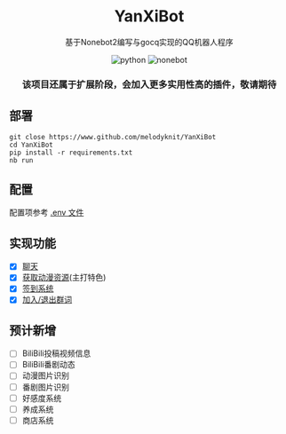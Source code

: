 <h1 align="center">YanXiBot</h1>
<p align="center">基于Nonebot2编写与gocq实现的QQ机器人程序</p>

<div align="center">
<img src="https://img.shields.io/badge/python-3.8+-blue" alt="python">
<img src="https://img.shields.io/badge/nonebot2-red" alt="nonebot">
<br/>
</div>

<h3 align="center">该项目还属于扩展阶段，会加入更多实用性高的插件，敬请期待</h3>

## 部署
```shell
git close https://www.github.com/melodyknit/YanXiBot
cd YanXiBot
pip install -r requirements.txt
nb run
```

## 配置
配置项参考 [.env 文件](./.env)

## 实现功能

- [x] [聊天](src/plugins/chat)
- [x] [获取动漫资源](src/plugins/animeres)(主打特色)
- [x] [签到系统](src/plugins)
- [x] [加入/退出群词](src/plugins/wecome)

## 预计新增

- [ ] BiliBili投稿视频信息
- [ ] BiliBili番剧动态
- [ ] 动漫图片识别
- [ ] 番剧图片识别
- [ ] 好感度系统
- [ ] 养成系统
- [ ] 商店系统
